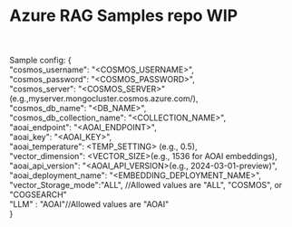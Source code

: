 <h1>Azure RAG Samples repo WIP</h1>

<br/><br/>
Sample config:
{<br/>
    "cosmos_username": "<COSMOS_USERNAME>",<br/>
    "cosmos_password": "<COSMOS_PASSWORD>",<br/>
    "cosmos_server": "<COSMOS_SERVER>" (e.g.,myserver.mongocluster.cosmos.azure.com/),<br/>
    "cosmos_db_name": "<DB_NAME>",<br/>
    "cosmos_db_collection_name": "<COLLECTION_NAME>",<br/>
    "aoai_endpoint": "<AOAI_ENDPOINT>",<br/>
    "aoai_key": "<AOAI_KEY>",<br/>
    "aoai_temperature": <TEMP_SETTING> (e.g., 0.5),<br/>
    "vector_dimension": <VECTOR_SIZE>(e.g., 1536 for AOAI embeddings),<br/>
    "aoai_api_version": "<AOAI_API_VERSION>(e.g., 2024-03-01-preview)",<br/>
    "aoai_deployment_name": "<EMBEDDING_DEPLOYMENT_NAME>",<br/>
    "vector_Storage_mode":"ALL", //Allowed values are "ALL", "COSMOS", or "COGSEARCH"<br/>
    "LLM" : "AOAI"//Allowed values are "AOAI"<br/>
}
